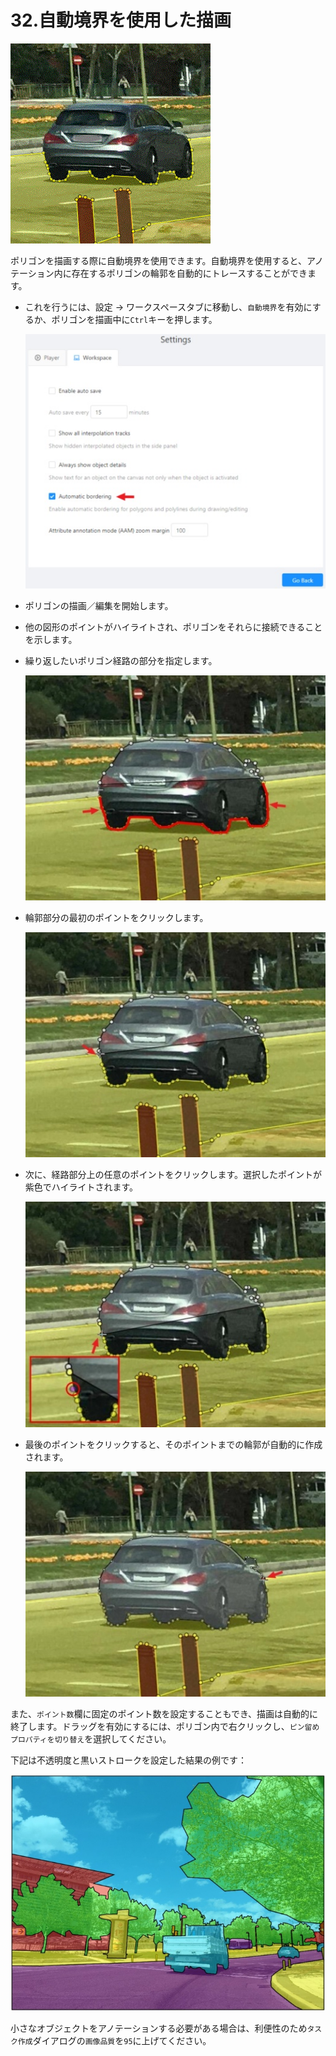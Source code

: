 
# 32.自動境界を使用した描画

![](./images/gif025_mapillary_vistas.gif)

ポリゴンを描画する際に自動境界を使用できます。自動境界を使用すると、アノテーション内に存在するポリゴンの輪郭を自動的にトレースすることができます。

- これを行うには、設定 -> ワークスペースタブに移動し、`自動境界`を有効にするか、ポリゴンを描画中に`Ctrl`キーを押します。

  ![](./images/image161.jpg)

- ポリゴンの描画／編集を開始します。
- 他の図形のポイントがハイライトされ、ポリゴンをそれらに接続できることを示します。
- 繰り返したいポリゴン経路の部分を指定します。

  ![](./images/image157_mapillary_vistas.jpg)

- 輪郭部分の最初のポイントをクリックします。

  ![](./images/image158_mapillary_vistas.jpg)

- 次に、経路部分上の任意のポイントをクリックします。選択したポイントが紫色でハイライトされます。

  ![](./images/image159_mapillary_vistas.jpg)

- 最後のポイントをクリックすると、そのポイントまでの輪郭が自動的に作成されます。

  ![](./images/image160_mapillary_vistas.jpg)

また、`ポイント数`欄に固定のポイント数を設定することもでき、描画は自動的に終了します。ドラッグを有効にするには、ポリゴン内で右クリックし、`ピン留めプロパティを切り替え`を選択してください。

下記は不透明度と黒いストロークを設定した結果の例です：

![](./images/image064_mapillary_vistas.jpg)

小さなオブジェクトをアノテーションする必要がある場合は、利便性のため`タスク作成`ダイアログの`画像品質`を`95`に上げてください。